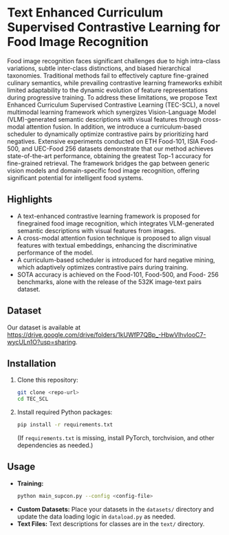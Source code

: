 # Text Enhanced Curriculum Supervised Contrastive Learning for Food Image Recognition

Food image recognition faces significant challenges due to high intra-class
variations, subtle inter-class distinctions, and biased hierarchical taxonomies.
Traditional methods fail to effectively capture fine-grained culinary semantics, while prevailing contrastive learning frameworks exhibit limited adaptability to the dynamic evolution of feature representations during progressive
training. To address these limitations, we propose Text Enhanced Curriculum Supervised Contrastive Learning (TEC-SCL), a novel multimodal learning framework which synergizes Vision-Language Model (VLM)-generated
semantic descriptions with visual features through cross-modal attention fusion. In addition, we introduce a curriculum-based scheduler to dynamically
optimize contrastive pairs by prioritizing hard negatives. Extensive experiments conducted on ETH Food-101, ISIA Food-500, and UEC-Food 256
datasets demonstrate that our method achieves state-of-the-art performance,
obtaining the greatest Top-1 accuracy for fine-grained retrieval. The framework bridges the gap between generic vision models and domain-specific food
image recognition, offering significant potential for intelligent food systems.

## Highlights
- A text-enhanced contrastive learning framework is proposed for finegrained food image recognition, which integrates VLM-generated semantic descriptions with visual features from images.
- A cross-modal attention fusion technique is proposed to align visual
features with textual embeddings, enhancing the discriminative performance of the model.
- A curriculum-based scheduler is introduced for hard negative mining,
which adaptively optimizes contrastive pairs during training.
- SOTA accuracy is achieved on the Food-101, Food-500, and Food-
256 benchmarks, alone with the release of the 532K image-text pairs
dataset.

## Dataset
Our dataset is available at https://drive.google.com/drive/folders/1kUWfP7QBp_-HbwVIhvlooC7-wycULn1O?usp=sharing.

## Installation
1. Clone this repository:
   ```bash
   git clone <repo-url>
   cd TEC_SCL
   ```
2. Install required Python packages:
   ```bash
   pip install -r requirements.txt
   ```
   (If `requirements.txt` is missing, install PyTorch, torchvision, and other dependencies as needed.)

## Usage
- **Training:**
  ```bash
  python main_supcon.py --config <config-file>
  ```
- **Custom Datasets:**
  Place your datasets in the `datasets/` directory and update the data loading logic in `dataload.py` as needed.
- **Text Files:**
  Text descriptions for classes are in the `text/` directory.
